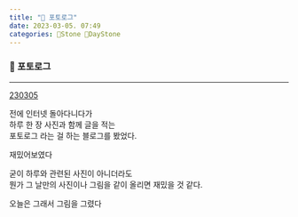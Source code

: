 ```yaml
---
title: "🌱 포토로그"
date: 2023-03-05. 07:49
categories: 🗿Stone 🌱DayStone
---
```


### 🗿 포토로그

---

[230305](/assets/img/2023/230305_0000.jpg)

전에 인터넷 돌아다니다가  
하루 한 장 사진과 함께 글을 적는  
포토로그 라는 걸 하는 블로그를 봤었다.  

재밌어보였다  

굳이 하루와 관련된 사진이 아니더라도  
뭔가 그 날만의 사진이나 그림을 같이 올리면 재밌을 것 같다.  

오늘은 그래서 그림을 그렸다  
